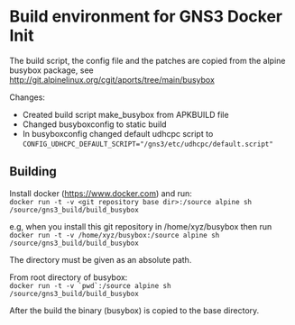 # Build environment for GNS3 Docker Init

The build script, the config file and the patches
are copied from the alpine busybox package,
see http://git.alpinelinux.org/cgit/aports/tree/main/busybox

Changes:
- Created build script make_busybox from APKBUILD file
- Changed busyboxconfig to static build
- In busyboxconfig changed default udhcpc script to
  `CONFIG_UDHCPC_DEFAULT_SCRIPT="/gns3/etc/udhcpc/default.script"`

## Building

Install docker (https://www.docker.com) and run:  
``docker run -t -v <git repository base dir>:/source alpine sh /source/gns3_build/build_busybox``

e.g, when you install this git repository in /home/xyz/busybox then run  
``docker run -t -v /home/xyz/busybox:/source alpine sh /source/gns3_build/build_busybox``

The directory must be given as an absolute path.

From root directory of busybox:  
``docker run -t -v `pwd`:/source alpine sh /source/gns3_build/build_busybox``

After the build the binary (busybox) is copied to the base directory.
